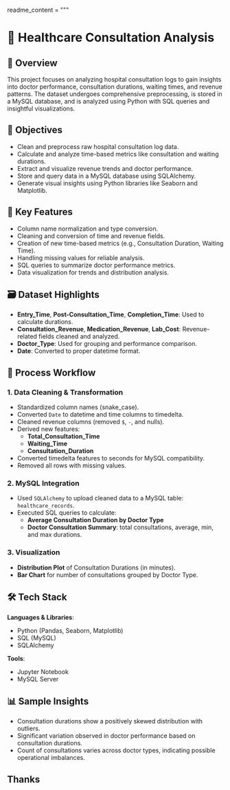 readme_content = """
# 🏥 Healthcare Consultation Analysis

## 📌 Overview
This project focuses on analyzing hospital consultation logs to gain insights into doctor performance, consultation durations, waiting times, and revenue patterns. The dataset undergoes comprehensive preprocessing, is stored in a MySQL database, and is analyzed using Python with SQL queries and insightful visualizations.

## 🎯 Objectives
- Clean and preprocess raw hospital consultation log data.
- Calculate and analyze time-based metrics like consultation and waiting durations.
- Extract and visualize revenue trends and doctor performance.
- Store and query data in a MySQL database using SQLAlchemy.
- Generate visual insights using Python libraries like Seaborn and Matplotlib.

## 🧠 Key Features
- Column name normalization and type conversion.
- Cleaning and conversion of time and revenue fields.
- Creation of new time-based metrics (e.g., Consultation Duration, Waiting Time).
- Handling missing values for reliable analysis.
- SQL queries to summarize doctor performance metrics.
- Data visualization for trends and distribution analysis.

## 🗃️ Dataset Highlights
- **Entry_Time**, **Post-Consultation_Time**, **Completion_Time**: Used to calculate durations.
- **Consultation_Revenue**, **Medication_Revenue**, **Lab_Cost**: Revenue-related fields cleaned and analyzed.
- **Doctor_Type**: Used for grouping and performance comparison.
- **Date**: Converted to proper datetime format.

## 🧪 Process Workflow

### 1. **Data Cleaning & Transformation**
- Standardized column names (snake_case).
- Converted `Date` to datetime and time columns to timedelta.
- Cleaned revenue columns (removed `$`, `-`, and nulls).
- Derived new features:
  - **Total_Consultation_Time**
  - **Waiting_Time**
  - **Consultation_Duration**
- Converted timedelta features to seconds for MySQL compatibility.
- Removed all rows with missing values.

### 2. **MySQL Integration**
- Used `SQLAlchemy` to upload cleaned data to a MySQL table: `healthcare_records`.
- Executed SQL queries to calculate:
  - **Average Consultation Duration by Doctor Type**
  - **Doctor Consultation Summary**: total consultations, average, min, and max durations.

### 3. **Visualization**
- **Distribution Plot** of Consultation Durations (in minutes).
- **Bar Chart** for number of consultations grouped by Doctor Type.

## 🛠️ Tech Stack
**Languages & Libraries**:
- Python (Pandas, Seaborn, Matplotlib)
- SQL (MySQL)
- SQLAlchemy

**Tools**:
- Jupyter Notebook
- MySQL Server

## 📊 Sample Insights
- Consultation durations show a positively skewed distribution with outliers.
- Significant variation observed in doctor performance based on consultation durations.
- Count of consultations varies across doctor types, indicating possible operational imbalances.

## Thanks


